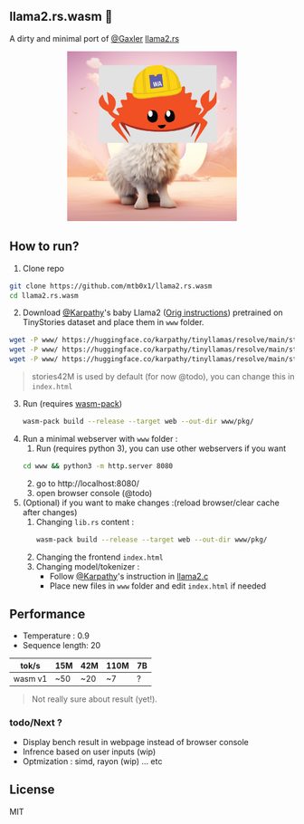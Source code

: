 ## llama2.rs.wasm 🦀
A dirty and minimal port of [@Gaxler](https://github.com/gaxler) [llama2.rs](https://github.com/gaxler/llama2.rs) 

<p align="center">
  <img src="assets/llama_notcute.jpg" width="300" height="300" alt="Cute Llama">
</p>


## How to run?
1. Clone repo
```bash
git clone https://github.com/mtb0x1/llama2.rs.wasm
cd llama2.rs.wasm
```

2. Download [@Karpathy](https://github.com/karpathy/)'s baby Llama2 ([Orig instructions](https://github.com/karpathy/llama2.c#feel-the-magic)) pretrained on TinyStories dataset and place them in `www` folder.
```bash
wget -P www/ https://huggingface.co/karpathy/tinyllamas/resolve/main/stories15M.bin
wget -P www/ https://huggingface.co/karpathy/tinyllamas/resolve/main/stories42M.bin
wget -P www/ https://huggingface.co/karpathy/tinyllamas/resolve/main/stories110M.bin
```
> stories42M is used by default (for now @todo), you can change this in `index.html`

3. Run (requires [wasm-pack](https://github.com/rustwasm/wasm-pack)) 
    ```bash 
    wasm-pack build --release --target web --out-dir www/pkg/
    ```
4. Run a minimal webserver with `www` folder : 
    1. Run (requires python 3), you can use other webservers if you want
    ```bash
    cd www && python3 -m http.server 8080
    ```
    2. go to http://localhost:8080/
    3. open browser console (@todo)
5. (Optional) if you want to make changes :(reload browser/clear cache after changes)
    1. Changing `lib.rs` content :
        ```bash
        wasm-pack build --release --target web --out-dir www/pkg/
        ```
    2. Changing the frontend `index.html`
    3. Changing model/tokenizer :
        - Follow [@Karpathy](https://github.com/karpathy/)'s instruction in [llama2.c](https://github.com/karpathy/llama2.c)
        - Place new files in `www` folder and edit `index.html` if needed

## Performance
- Temperature : 0.9
- Sequence length: 20

|    tok/s   | 15M | 42M | 110M | 7B
|-------|-----|-----|-----|-----|
| wasm v1 |  ~50|   ~20   | ~7 | ?
> Not really sure about result (yet!).

### todo/Next ?
- Display bench result in webpage instead of browser console
- Infrence based on user inputs (wip)
- Optmization : simd, rayon (wip) ... etc

## License
MIT